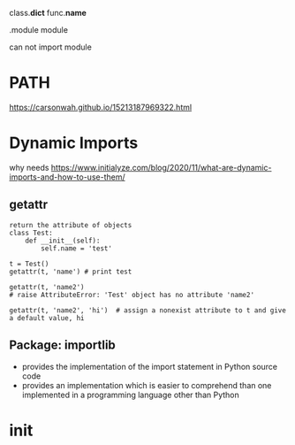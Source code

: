 class.__dict__
func.__name__

.module
module

can not import module
# PATH
https://carsonwah.github.io/15213187969322.html

# Dynamic Imports
why needs
https://www.initialyze.com/blog/2020/11/what-are-dynamic-imports-and-how-to-use-them/
## getattr
    return the attribute of objects
    class Test:
        def __init__(self):
            self.name = 'test'
    
    t = Test()
    getattr(t, 'name') # print test

    getattr(t, 'name2') 
    # raise AttributeError: 'Test' object has no attribute 'name2'

    getattr(t, 'name2', 'hi')  # assign a nonexist attribute to t and give a default value, hi

## Package: importlib
* provides the implementation of the import statement in Python source code
* provides an implementation which is easier to comprehend than one implemented in a programming language other than Python


# init